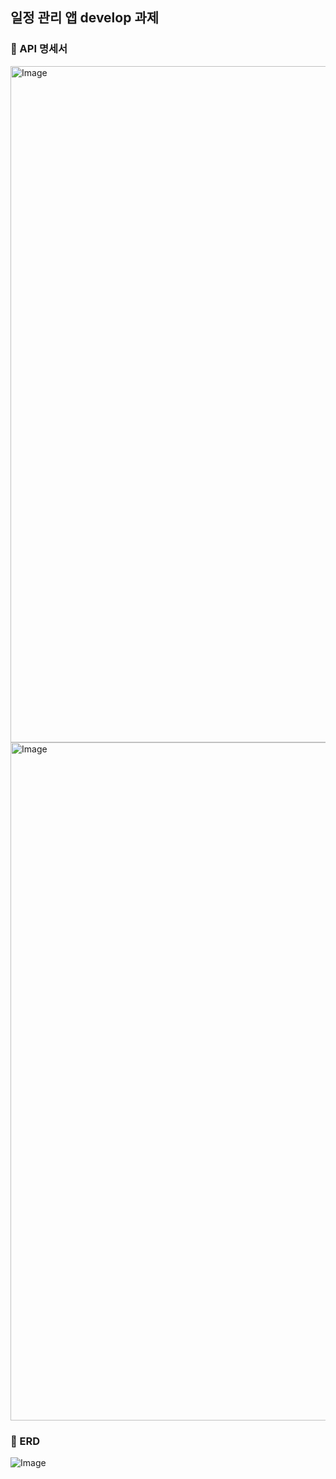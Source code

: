 ## 일정 관리 앱 develop 과제
### 🚀 API 명세서
<img width="1082" alt="Image" src="https://github.com/user-attachments/assets/960fb157-69f2-4bc4-8ae4-ba235501b713" />
<img width="1085" alt="Image" src="https://github.com/user-attachments/assets/67bce876-4482-4b5d-9259-db818e1e9dbe" />

### 🚀 ERD
![Image](https://github.com/user-attachments/assets/73378f1a-db78-4c2a-9ea1-d521d62c49cb)